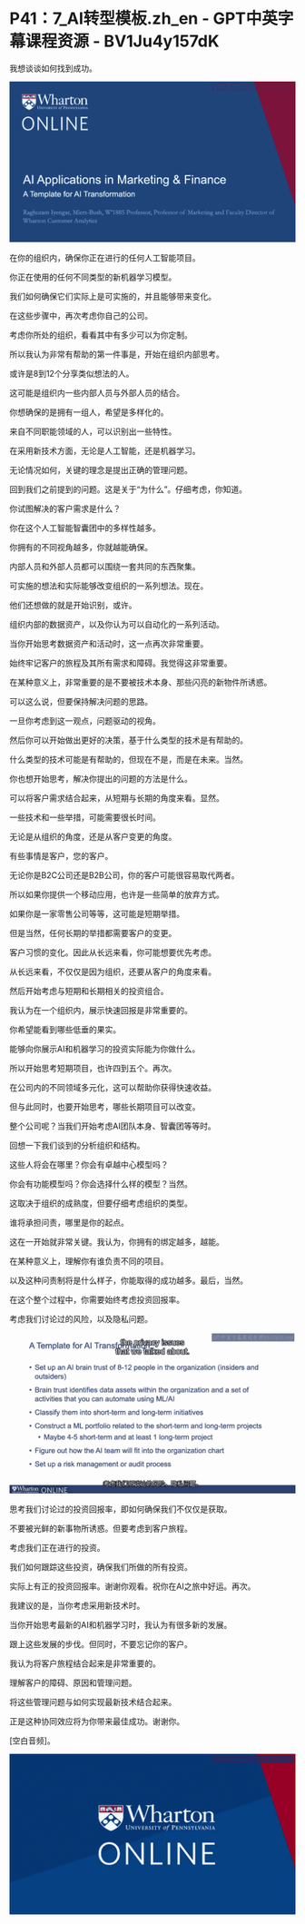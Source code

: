 # P41：7_AI转型模板.zh_en - GPT中英字幕课程资源 - BV1Ju4y157dK

我想谈谈如何找到成功。

![](img/c1628a8ec4a8728c388ca28bee9c7d0c_1.png)

在你的组织内，确保你正在进行的任何人工智能项目。

你正在使用的任何不同类型的新机器学习模型。

我们如何确保它们实际上是可实施的，并且能够带来变化。

在这些步骤中，再次考虑你自己的公司。

考虑你所处的组织，看看其中有多少可以为你定制。

所以我认为非常有帮助的第一件事是，开始在组织内部思考。

或许是8到12个分享类似想法的人。

这可能是组织内一些内部人员与外部人员的结合。

你想确保的是拥有一组人，希望是多样化的。

来自不同职能领域的人，可以识别出一些特性。

在采用新技术方面，无论是人工智能，还是机器学习。

无论情况如何，关键的理念是提出正确的管理问题。

回到我们之前提到的问题。这是关于“为什么”。仔细考虑，你知道。

你试图解决的客户需求是什么？

你在这个人工智能智囊团中的多样性越多。

你拥有的不同视角越多，你就越能确保。

内部人员和外部人员都可以围绕一套共同的东西聚集。

可实施的想法和实际能够改变组织的一系列想法。现在。

他们还想做的就是开始识别，或许。

组织内部的数据资产，以及你认为可以自动化的一系列活动。

当你开始思考数据资产和活动时，这一点再次非常重要。

始终牢记客户的旅程及其所有需求和障碍。我觉得这非常重要。

在某种意义上，非常重要的是不要被技术本身、那些闪亮的新物件所诱惑。

可以这么说，但要保持解决问题的思路。

一旦你考虑到这一观点，问题驱动的视角。

然后你可以开始做出更好的决策，基于什么类型的技术是有帮助的。

什么类型的技术可能是有帮助的，但现在不是，而是在未来。当然。

你也想开始思考，解决你提出的问题的方法是什么。

可以将客户需求结合起来，从短期与长期的角度来看。显然。

一些技术和一些举措，可能需要很长时间。

无论是从组织的角度，还是从客户变更的角度。

有些事情是客户，您的客户。

无论你是B2C公司还是B2B公司，你的客户可能很容易取代两者。

所以如果你提供一个移动应用，也许是一些简单的放弃方式。

如果你是一家零售公司等等，这可能是短期举措。

但是当然，任何长期的举措都需要客户的变更。

客户习惯的变化。因此从长远来看，你可能想要优先考虑。

从长远来看，不仅仅是因为组织，还要从客户的角度来看。

然后开始考虑与短期和长期相关的投资组合。

我认为在一个组织内，展示快速回报是非常重要的。

你希望能看到哪些低垂的果实。

能够向你展示AI和机器学习的投资实际能为你做什么。

所以开始思考短期项目，也许四到五个。再次。

在公司内的不同领域多元化，这可以帮助你获得快速收益。

但与此同时，也要开始思考，哪些长期项目可以改变。

整个公司呢？当我们开始考虑AI团队本身、智囊团等等时。

回想一下我们谈到的分析组织和结构。

这些人将会在哪里？你会有卓越中心模型吗？

你会有功能模型吗？你会选择什么样的模型？当然。

这取决于组织的成熟度，但要仔细考虑组织的类型。

谁将承担问责，哪里是你的起点。

这在一开始就非常关键。我认为，你拥有的绑定越多，越能。

在某种意义上，理解你有谁负责不同的项目。

以及这种问责制将是什么样子，你能取得的成功越多。最后，当然。

在这个整个过程中，你需要始终考虑投资回报率。

考虑我们讨论过的风险，以及隐私问题。

![](img/c1628a8ec4a8728c388ca28bee9c7d0c_3.png)

思考我们讨论过的投资回报率，即如何确保我们不仅仅是获取。

不要被光鲜的新事物所诱惑。但要考虑到客户旅程。

考虑我们正在进行的投资。

我们如何跟踪这些投资，确保我们所做的所有投资。

实际上有正的投资回报率。谢谢你观看。祝你在AI之旅中好运。再次。

我建议的是，当你考虑采用新技术时。

当你开始思考最新的AI和机器学习时，我认为有很多新的发展。

跟上这些发展的步伐。但同时，不要忘记你的客户。

我认为将客户旅程结合起来是非常重要的。

理解客户的障碍、原因和管理问题。

将这些管理问题与如何实现最新技术结合起来。

正是这种协同效应将为你带来最佳成功。谢谢你。

[空白音频]。

![](img/c1628a8ec4a8728c388ca28bee9c7d0c_5.png)

